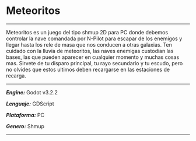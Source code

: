 # Meteoritos
***
Meteoritos es un juego del tipo shmup 2D para PC donde debemos controlar
la nave comandada por N-Pilot para escapar de los enemigos y llegar hasta
los rele de masa que nos conducen a otras galaxias. Ten cuidado con la lluvia
de meteoritos, las naves enemigas custodian las bases, las que pueden aparecer
en cualquier momento y muchas cosas mas. Sirvete de tu disparo principal, tu
rayo secundario y tu escudo, pero no olvides que estos ultimos deben
recargarse en las estaciones de recarga.
***
***Engine:*** Godot v3.2.2

***Lenguaje:*** GDScript

***Plataforma:*** PC

***Genero:*** Shmup
***

